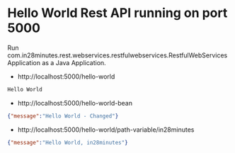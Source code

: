 # Hello World Rest API running on port 5000

Run com.in28minutes.rest.webservices.restfulwebservices.RestfulWebServicesApplication as a Java Application.

- http://localhost:5000/hello-world

```txt
Hello World
```

- http://localhost:5000/hello-world-bean

```json
{"message":"Hello World - Changed"}
```

- http://localhost:5000/hello-world/path-variable/in28minutes

```json
{"message":"Hello World, in28minutes"}
```

